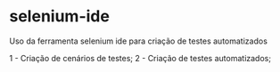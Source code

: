 # selenium-ide
 Uso da ferramenta selenium ide para criação de testes automatizados

1 - Criação de cenários de testes;
2 - Criação de testes automatizados;